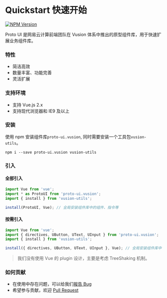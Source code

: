 # Quickstart 快速开始

[![NPM Version](https://img.shields.io/badge/version-0.4.x-orange.svg?style=flat-square&longCache=true)](http://npmjs.org/package/proto-ui.vusion)

Proto UI 是网易云计算前端团队在 Vusion 体系中推出的原型组件库，用于快速扩展业务组件库。

### 特性

- 简洁高效
- 数量丰富、功能完善
- 灵活扩展

### 支持环境

- 支持 Vue.js 2.x
- 支持现代浏览器和 IE9 及以上

### 安装

使用 npm 安装组件库`proto-ui.vusion`, 同时需要安装一个工具包`vusion-utils`。

``` shell
npm i --save proto-ui.vusion vusion-utils
```

### 引入

#### 全部引入

``` js
import Vue from 'vue';
import * as ProtoUI from 'proto-ui.vusion';
import { install } from 'vusion-utils';

install(ProtoUI, Vue); // 全局安装组件库中的组件、指令等
```

#### 按需引入

``` js
import Vue from 'vue';
import { directives, UButton, UText, UInput } from 'proto-ui.vusion';
import { install } from 'vusion-utils';

install({ directives, UButton, UText, UInput }, Vue); // 全局安装组件库中的组件、指令等
```

> 我们没有使用 Vue 的 plugin 设计，主要是考虑 TreeShaking 机制。

### 如何贡献

- 在使用中存在问题，可以给我们[报告 Bug](https://github.com/vusion/proto-ui/issues)
- 希望参与贡献，欢迎 [Pull Request](https://github.com/vusion/proto-ui/pulls)
